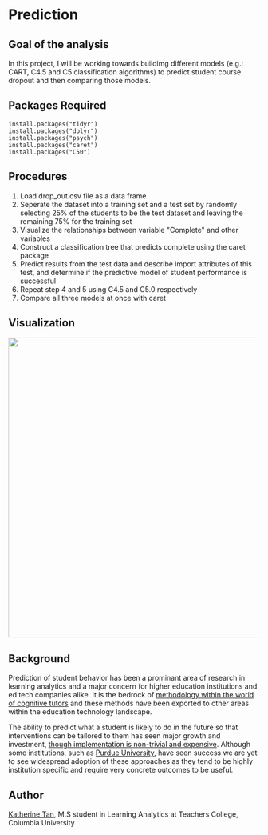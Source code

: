 # Prediction
## Goal of the analysis

In this project, I will be working towards buildimg different models (e.g.:  CART, C4.5 and C5 classification algorithms) to predict student course dropout and then comparing those models. 

## Packages Required
```
install.packages("tidyr")
install.packages("dplyr")
install.packages("psych")
install.packages("caret")
install.packages("C50")
```

## Procedures
1. Load drop_out.csv file as a data frame
2. Seperate the dataset into a training set and a test set by randomly selecting 25% of the students to be the test dataset and leaving the remaining 75% for the training set
3. Visualize the relationships between variable "Complete" and other variables
4. Construct a classification tree that predicts complete using the caret package
5. Predict results from the test data and describe import attributes of this test, and determine if the predictive model of student performance is successful
6. Repeat step 4 and 5 using C4.5 and C5.0 respectively
7. Compare all three models at once with caret

## Visualization
<img src="https://user-images.githubusercontent.com/46146748/63124124-8d5a5900-bf78-11e9-9f63-9c5da08d2dda.png" width="600">

## Background
Prediction of student behavior has been a prominant area of research in learning analytics and a major concern for higher education institutions and ed tech companies alike. It is the bedrock of [methodology within the world of cognitive tutors](https://solaresearch.org/hla-17/hla17-chapter5/) and these methods have been exported to other areas within the education technology landscape. 

The ability to predict what a student is likely to do in the future so that interventions can be tailored to them has seen major growth and investment, [though implementation is non-trivial and expensive](https://www.newamerica.org/education-policy/policy-papers/promise-and-peril-predictive-analytics-higher-education/). Although some institutions, such as [Purdue University](https://www.itap.purdue.edu/learning/tools/forecast.html), have seen success we are yet to see widespread adoption of these approaches as they tend to be highly institution specific and require very concrete outcomes to be useful. 


## Author
[Katherine Tan](www.linkedin.com/in/katherine-tan-2019), M.S student in Learning Analytics at Teachers College, Columbia University
